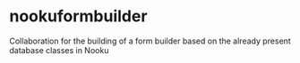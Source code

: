 nookuformbuilder
================

Collaboration for the building of a form builder based on the already present database classes in Nooku